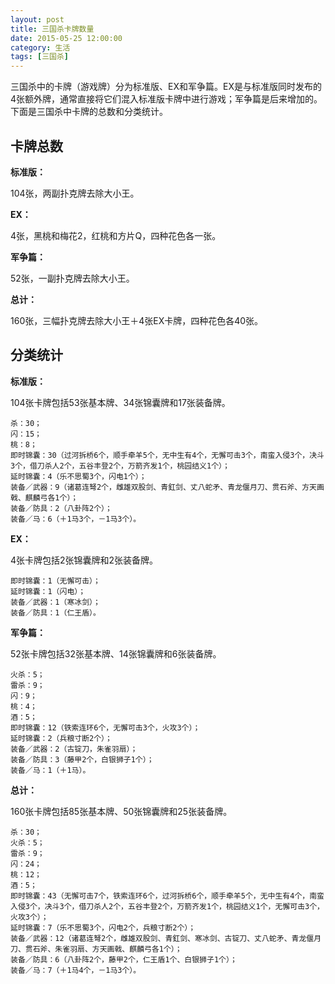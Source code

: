 ```yaml
---
layout: post
title: 三国杀卡牌数量
date: 2015-05-25 12:00:00
category: 生活
tags: [三国杀]
---
```


三国杀中的卡牌（游戏牌）分为标准版、EX和军争篇。EX是与标准版同时发布的4张额外牌，通常直接将它们混入标准版卡牌中进行游戏；军争篇是后来增加的。下面是三国杀中卡牌的总数和分类统计。

<!--more-->

## 卡牌总数

**标准版：**

104张，两副扑克牌去除大小王。

**EX：**

4张，黑桃和梅花2，红桃和方片Q，四种花色各一张。

**军争篇：**

52张，一副扑克牌去除大小王。

**总计：**

160张，三幅扑克牌去除大小王＋4张EX卡牌，四种花色各40张。

## 分类统计

**标准版：**

104张卡牌包括53张基本牌、34张锦囊牌和17张装备牌。

	杀：30；
	闪：15；
	桃：8；
	即时锦囊：30（过河拆桥6个，顺手牵羊5个，无中生有4个，无懈可击3个，南蛮入侵3个，决斗3个，借刀杀人2个，五谷丰登2个，万箭齐发1个，桃园结义1个）；
	延时锦囊：4（乐不思蜀3个，闪电1个）；
	装备／武器：9（诸葛连弩2个，雌雄双股剑、青釭剑、丈八蛇矛、青龙偃月刀、贯石斧、方天画戟、麒麟弓各1个）；
	装备／防具：2（八卦阵2个）；
	装备／马：6（＋1马3个，－1马3个）。

**EX：**

4张卡牌包括2张锦囊牌和2张装备牌。

	即时锦囊：1（无懈可击）；
	延时锦囊：1（闪电）；
	装备／武器：1（寒冰剑）；
	装备／防具：1（仁王盾）。

**军争篇：**

52张卡牌包括32张基本牌、14张锦囊牌和6张装备牌。

	火杀：5；
	雷杀：9；
	闪：9；
	桃：4；
	酒：5；
	即时锦囊：12（铁索连环6个，无懈可击3个，火攻3个）；
	延时锦囊：2（兵粮寸断2个）；
	装备／武器：2（古锭刀，朱雀羽扇）；
	装备／防具：3（藤甲2个，白银狮子1个）；
	装备／马：1（＋1马）。

**总计：**

160张卡牌包括85张基本牌、50张锦囊牌和25张装备牌。

	杀：30；
	火杀：5；
	雷杀：9；
	闪：24；
	桃：12；
	酒：5；
	即时锦囊：43（无懈可击7个，铁索连环6个，过河拆桥6个，顺手牵羊5个，无中生有4个，南蛮入侵3个，决斗3个，借刀杀人2个，五谷丰登2个，万箭齐发1个，桃园结义1个，无懈可击3个，火攻3个）；
	延时锦囊：7（乐不思蜀3个，闪电2个，兵粮寸断2个）；
	装备／武器：12（诸葛连弩2个，雌雄双股剑、青釭剑、寒冰剑、古锭刀、丈八蛇矛、青龙偃月刀、贯石斧、朱雀羽扇、方天画戟、麒麟弓各1个）；
	装备／防具：6（八卦阵2个，藤甲2个，仁王盾1个、白银狮子1个）；
	装备／马：7（＋1马4个，－1马3个）。
